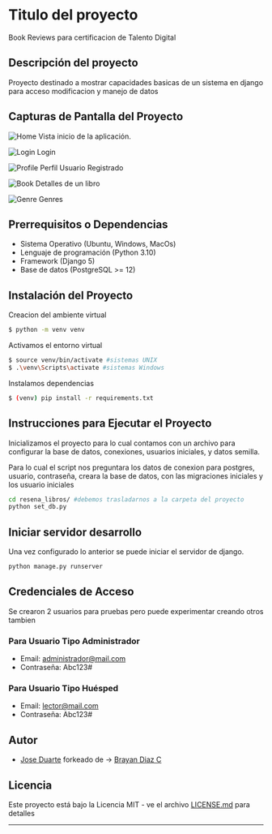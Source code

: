 # Titulo del proyecto

Book Reviews para certificacion de Talento Digital

## Descripción del proyecto

Proyecto destinado a mostrar capacidades basicas de un sistema en django para acceso modificacion y manejo de datos

## Capturas de Pantalla del Proyecto

![Home](https://r2.trinum.xyz/home_books.png)
Vista inicio de la aplicación.

![Login](https://r2.trinum.xyz/login_books.png)
Login

![Profile](https://r2.trinum.xyz/profile_%20books.png)
Perfil Usuario Registrado

![Book](https://r2.trinum.xyz/single_book.png)
Detalles de un libro

![Genre](https://r2.trinum.xyz/genre_book.png)
Genres

## Prerrequisitos o Dependencias

- Sistema Operativo (Ubuntu, Windows, MacOs)
- Lenguaje de programación (Python 3.10)
- Framework (Django 5)
- Base de datos (PostgreSQL >= 12)

## Instalación del Proyecto

Creacion del ambiente virtual
```bash
$ python -m venv venv
```

Activamos el entorno virtual

```bash
$ source venv/bin/activate #sistemas UNIX
$ .\venv\Scripts\activate #sistemas Windows
```

Instalamos dependencias

```bash
$ (venv) pip install -r requirements.txt
```

## Instrucciones para Ejecutar el Proyecto

Inicializamos el proyecto para lo cual contamos con un archivo para configurar la base de datos, conexiones, usuarios iniciales, y datos semilla.

Para lo cual el script nos preguntara los datos de conexion para postgres, usuario, contraseña, creara la base de datos, con las migraciones iniciales y los usuario iniciales

```bash
cd resena_libros/ #debemos trasladarnos a la carpeta del proyecto
python set_db.py
```

## Iniciar servidor desarrollo

Una vez configurado lo anterior se puede iniciar el servidor de django.

```bash
python manage.py runserver
```

## Credenciales de Acceso

Se crearon 2 usuarios para pruebas pero puede experimentar creando otros tambien

### Para Usuario Tipo Administrador

- Email: administrador@mail.com
- Contraseña: Abc123#

### Para Usuario Tipo Huésped

- Email: lector@mail.com
- Contraseña: Abc123#

## Autor

- [Jose Duarte](https://github.com/saert3311) forkeado de -> [Brayan Diaz C](https://github.com/brayandiazc)

## Licencia

Este proyecto está bajo la Licencia MIT - ve el archivo [LICENSE.md](LICENSE) para detalles

---
